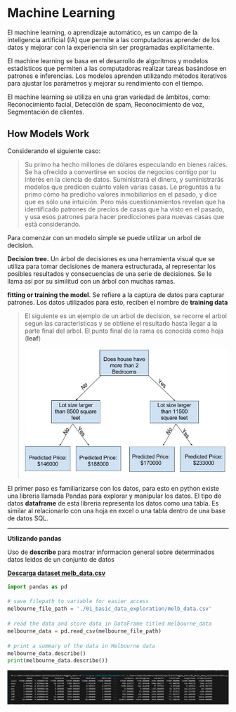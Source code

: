# Machine Learning

El machine learning, o aprendizaje automático, es un campo de la inteligencia artificial (IA) que permite a las computadoras aprender de los datos y mejorar con la experiencia sin ser programadas explícitamente. 

El machine learning se basa en el desarrollo de algoritmos y modelos estadísticos que permiten a las computadoras realizar tareas basándose en patrones e inferencias. Los modelos aprenden utilizando métodos iterativos para ajustar los parámetros y mejorar su rendimiento con el tiempo. 

El machine learning se utiliza en una gran variedad de ámbitos, como: Reconocimiento facial, Detección de spam, Reconocimiento de voz, Segmentación de clientes. 


## How Models Work

Considerando el siguiente caso:

> Su primo ha hecho millones de dólares especulando en bienes raíces. Se ha ofrecido a convertirse en socios de negocios contigo por tu interés en la ciencia de datos. Suministrará el dinero, y suministrarás modelos que predicen cuánto valen varias casas. Le preguntas a tu primo cómo ha predicho valores inmobiliarios en el pasado, y dice que es sólo una intuición. Pero más cuestionamientos revelan que ha identificado patrones de precios de casas que ha visto en el pasado, y usa esos patrones para hacer predicciones para nuevas casas que está considerando.

Para comenzar con un modelo simple se puede utilizar un arbol de decision.


**Decision tree.** Un árbol de decisiones es una herramienta visual que se utiliza para tomar decisiones de manera estructurada, al representar los posibles resultados y consecuencias de una serie de decisiones. Se le llama así por su similitud con un árbol con muchas ramas.

**fitting or training the model**. Se refiere a la captura de datos para capturar patrones. Los datos utilizados para esto, reciben el nombre de **training data**

> El siguiente es un ejemplo de un arbol de decision, se recorre el arbol segun las caracteristicas y se obtiene el resultado hasta llegar a la parte final del arbol. El punto final de la rama es conocida como hoja (**leaf**)
> 
> ![](./img/ML_decisiontree1.jpg)

El primer paso es familiarizarse con los datos, para esto en python existe una libreria llamada Pandas para explorar y manipular los datos. El tipo de datos **dataframe** de esta libreria representa los datos como una tabla. Es similar al relacionarlo con una hoja en excel o una tabla dentro de una base de datos SQL. 

---

**Utilizando pandas**

Uso de **describe** para mostrar informacion general sobre determinados datos leidos de un conjunto de datos 

[**Descarga dataset melb_data.csv**](./kaggle/01_basic_data_exploration/melb_data.csv)

```py
import pandas as pd 

# save filepath to variable for easier access
melbourne_file_path = './01_basic_data_exploration/melb_data.csv'

# read the data and store data in DataFrame titled melbourne_data
melbourne_data = pd.read_csv(melbourne_file_path) 

# print a summary of the data in Melbourne data
melbourne_data.describe()
print(melbourne_data.describe())
```

![](./kaggle/01_basic_data_exploration/pd_describe.png)